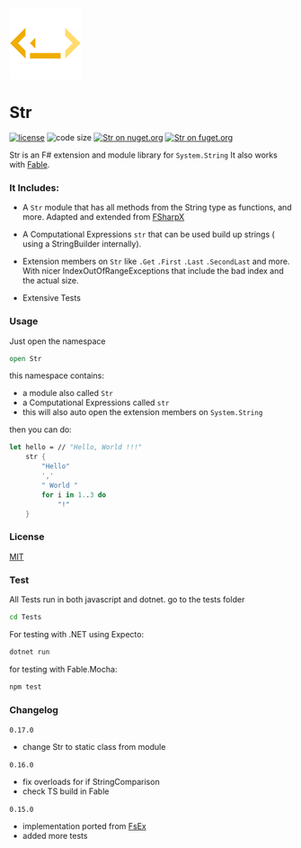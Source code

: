 ![Logo](https://raw.githubusercontent.com/goswinr/Str/main/Doc/logo128.png)
# Str

[![license](https://img.shields.io/github/license/goswinr/Str)](LICENSE)
![code size](https://img.shields.io/github/languages/code-size/goswinr/Str.svg)
[![Str on nuget.org](https://img.shields.io/nuget/v/Str)](https://www.nuget.org/packages/Str/)
[![Str on fuget.org](https://www.fuget.org/packages/Str/badge.svg)](https://www.fuget.org/packages/Str)

Str is an F# extension and module library for `System.String`
It also works with [Fable](https://fable.io/).


### It Includes:

- A `Str` module that has all methods from the String type as functions, and more. Adapted and extended from [FSharpX](https://github.com/fsprojects/FSharpx.Extras/blob/master/src/FSharpx.Extras/String.fs)
- A  Computational Expressions `str` that can be used build up strings ( using a StringBuilder internally).
- Extension members on `Str` like `.Get` `.First` `.Last` `.SecondLast` and more.
With nicer IndexOutOfRangeExceptions that include the bad index and the actual size.

- Extensive Tests

### Usage
Just open the namespace

```fsharp
open Str
```

this namespace contains:
- a module also called `Str`
- a  Computational Expressions called `str`
- this will also auto open the extension members on `System.String`

then you can do:

```fsharp
let hello = // "Hello, World !!!"
    str {
        "Hello"
        ','
        " World "
        for i in 1..3 do
            "!"
    }
```

### License
[MIT](https://raw.githubusercontent.com/goswinr/Str/main/LICENSE.txt)

### Test
All Tests run in both javascript and dotnet.
go to the tests folder

```bash
cd Tests
```

For testing with .NET using Expecto:

```bash
dotnet run
```

for testing with Fable.Mocha:

```bash
npm test
```


### Changelog

`0.17.0`
- change Str to static class from module

`0.16.0`
- fix overloads for if StringComparison
- check TS build in Fable

`0.15.0`
- implementation ported from [FsEx](https://github.com/goswinr/FsEx/blob/main/Src/StringModule.fs )
- added more tests